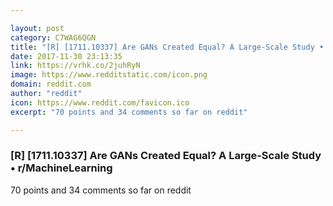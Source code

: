 ```yaml
---

layout: post
category: C7WAG6QGN
title: "[R] [1711.10337] Are GANs Created Equal? A Large-Scale Study • r/MachineLearning"
date: 2017-11-30 23:13:35
link: https://vrhk.co/2juhRyN
image: https://www.redditstatic.com/icon.png
domain: reddit.com
author: "reddit"
icon: https://www.reddit.com/favicon.ico
excerpt: "70 points and 34 comments so far on reddit"

---
```


### [R] [1711.10337] Are GANs Created Equal? A Large-Scale Study • r/MachineLearning

70 points and 34 comments so far on reddit
